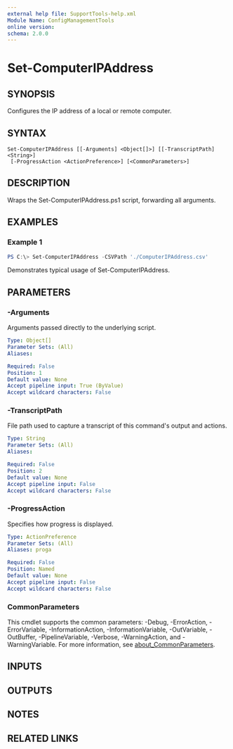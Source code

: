 ```yaml
---
external help file: SupportTools-help.xml
Module Name: ConfigManagementTools
online version:
schema: 2.0.0
---
```


# Set-ComputerIPAddress

## SYNOPSIS
Configures the IP address of a local or remote computer.

## SYNTAX

```
Set-ComputerIPAddress [[-Arguments] <Object[]>] [[-TranscriptPath] <String>]
 [-ProgressAction <ActionPreference>] [<CommonParameters>]
```

## DESCRIPTION
Wraps the Set-ComputerIPAddress.ps1 script, forwarding all arguments.

## EXAMPLES

### Example 1
```powershell
PS C:\> Set-ComputerIPAddress -CSVPath './ComputerIPAddress.csv'
```

Demonstrates typical usage of Set-ComputerIPAddress.

## PARAMETERS

### -Arguments
Arguments passed directly to the underlying script.

```yaml
Type: Object[]
Parameter Sets: (All)
Aliases:

Required: False
Position: 1
Default value: None
Accept pipeline input: True (ByValue)
Accept wildcard characters: False
```

### -TranscriptPath
File path used to capture a transcript of this command's output and actions.

```yaml
Type: String
Parameter Sets: (All)
Aliases:

Required: False
Position: 2
Default value: None
Accept pipeline input: False
Accept wildcard characters: False
```

### -ProgressAction
Specifies how progress is displayed.

```yaml
Type: ActionPreference
Parameter Sets: (All)
Aliases: proga

Required: False
Position: Named
Default value: None
Accept pipeline input: False
Accept wildcard characters: False
```

### CommonParameters
This cmdlet supports the common parameters: -Debug, -ErrorAction, -ErrorVariable, -InformationAction, -InformationVariable, -OutVariable, -OutBuffer, -PipelineVariable, -Verbose, -WarningAction, and -WarningVariable. For more information, see [about_CommonParameters](http://go.microsoft.com/fwlink/?LinkID=113216).

## INPUTS

## OUTPUTS

## NOTES

## RELATED LINKS
